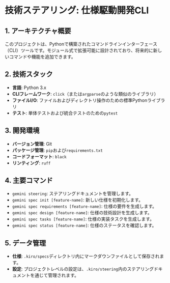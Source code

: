 # 技術ステアリング: 仕様駆動開発CLI

## 1. アーキテクチャ概要

このプロジェクトは、Pythonで構築されたコマンドラインインターフェース（CLI）ツールです。モジュール式で拡張可能に設計されており、将来的に新しいコマンドや機能を追加できます。

## 2. 技術スタック

- **言語**: Python 3.x
- **CLIフレームワーク**: `click`（または`argparse`のような類似のライブラリ）
- **ファイルI/O**: ファイルおよびディレクトリ操作のための標準Pythonライブラリ
- **テスト**: 単体テストおよび統合テストのための`pytest`

## 3. 開発環境

- **バージョン管理**: Git
- **パッケージ管理**: `pip`および`requirements.txt`
- **コードフォーマット**: `black`
- **リンティング**: `ruff`

## 4. 主要コマンド

- `gemini steering`: ステアリングドキュメントを管理します。
- `gemini spec init [feature-name]`: 新しい仕様を初期化します。
- `gemini spec requirements [feature-name]`: 仕様の要件を生成します。
- `gemini spec design [feature-name]`: 仕様の技術設計を生成します。
- `gemini spec tasks [feature-name]`: 仕様の実装タスクを生成します。
- `gemini spec status [feature-name]`: 仕様のステータスを確認します。

## 5. データ管理

- **仕様**: `.kiro/specs`ディレクトリ内にマークダウンファイルとして保存されます。
- **設定**: プロジェクトレベルの設定は、`.kiro/steering`内のステアリングドキュメントを通じて管理されます。